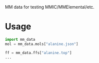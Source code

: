 MM data for testing MMIC/MMElemental/etc.

# Usage

```python
import mm_data
mol = mm_data.mols["alanine.json"]

ff = mm_data.ffs["alanine.top"]
...
```
